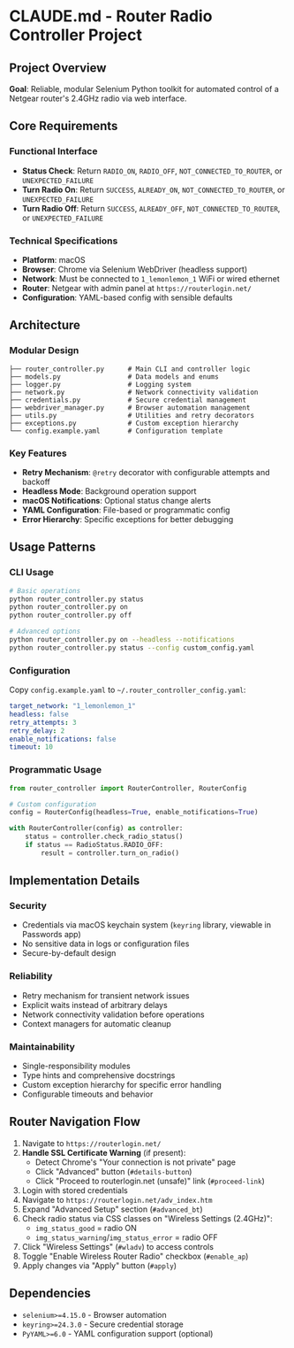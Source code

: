 # CLAUDE.md - Router Radio Controller Project

## Project Overview
**Goal**: Reliable, modular Selenium Python toolkit for automated control of a Netgear router's 2.4GHz radio via web interface.

## Core Requirements

### Functional Interface
- **Status Check**: Return `RADIO_ON`, `RADIO_OFF`, `NOT_CONNECTED_TO_ROUTER`, or `UNEXPECTED_FAILURE`
- **Turn Radio On**: Return `SUCCESS`, `ALREADY_ON`, `NOT_CONNECTED_TO_ROUTER`, or `UNEXPECTED_FAILURE`  
- **Turn Radio Off**: Return `SUCCESS`, `ALREADY_OFF`, `NOT_CONNECTED_TO_ROUTER`, or `UNEXPECTED_FAILURE`

### Technical Specifications
- **Platform**: macOS
- **Browser**: Chrome via Selenium WebDriver (headless support)
- **Network**: Must be connected to `1_lemonlemon_1` WiFi or wired ethernet
- **Router**: Netgear with admin panel at `https://routerlogin.net/`
- **Configuration**: YAML-based config with sensible defaults

## Architecture

### Modular Design
```
├── router_controller.py      # Main CLI and controller logic
├── models.py                 # Data models and enums
├── logger.py                 # Logging system
├── network.py                # Network connectivity validation
├── credentials.py            # Secure credential management
├── webdriver_manager.py      # Browser automation management
├── utils.py                  # Utilities and retry decorators
├── exceptions.py             # Custom exception hierarchy
└── config.example.yaml       # Configuration template
```

### Key Features
- **Retry Mechanism**: `@retry` decorator with configurable attempts and backoff
- **Headless Mode**: Background operation support
- **macOS Notifications**: Optional status change alerts
- **YAML Configuration**: File-based or programmatic config
- **Error Hierarchy**: Specific exceptions for better debugging

## Usage Patterns

### CLI Usage
```bash
# Basic operations
python router_controller.py status
python router_controller.py on
python router_controller.py off

# Advanced options
python router_controller.py on --headless --notifications
python router_controller.py status --config custom_config.yaml
```

### Configuration
Copy `config.example.yaml` to `~/.router_controller_config.yaml`:
```yaml
target_network: "1_lemonlemon_1"
headless: false
retry_attempts: 3
retry_delay: 2
enable_notifications: false
timeout: 10
```

### Programmatic Usage
```python
from router_controller import RouterController, RouterConfig

# Custom configuration
config = RouterConfig(headless=True, enable_notifications=True)

with RouterController(config) as controller:
    status = controller.check_radio_status()
    if status == RadioStatus.RADIO_OFF:
        result = controller.turn_on_radio()
```

## Implementation Details

### Security
- Credentials via macOS keychain system (`keyring` library, viewable in Passwords app)
- No sensitive data in logs or configuration files
- Secure-by-default design

### Reliability
- Retry mechanism for transient network issues
- Explicit waits instead of arbitrary delays
- Network connectivity validation before operations
- Context managers for automatic cleanup

### Maintainability
- Single-responsibility modules
- Type hints and comprehensive docstrings
- Custom exception hierarchy for specific error handling
- Configurable timeouts and behavior

## Router Navigation Flow
1. Navigate to `https://routerlogin.net/`
2. **Handle SSL Certificate Warning** (if present):
   - Detect Chrome's "Your connection is not private" page
   - Click "Advanced" button (`#details-button`)
   - Click "Proceed to routerlogin.net (unsafe)" link (`#proceed-link`)
3. Login with stored credentials
4. Navigate to `https://routerlogin.net/adv_index.htm`
5. Expand "Advanced Setup" section (`#advanced_bt`)
6. Check radio status via CSS classes on "Wireless Settings (2.4GHz)":
   - `img_status_good` = radio ON
   - `img_status_warning`/`img_status_error` = radio OFF
7. Click "Wireless Settings" (`#wladv`) to access controls
8. Toggle "Enable Wireless Router Radio" checkbox (`#enable_ap`)
9. Apply changes via "Apply" button (`#apply`)

## Dependencies
- `selenium>=4.15.0` - Browser automation
- `keyring>=24.3.0` - Secure credential storage
- `PyYAML>=6.0` - YAML configuration support (optional)